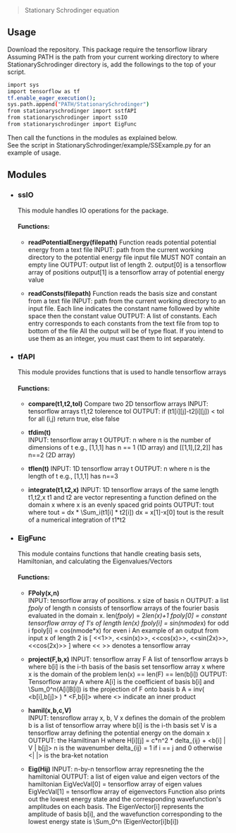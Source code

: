 
> Stationary Schrodinger equation

## Usage
Download the repository.
This package require the tensorflow library
Assuming PATH is the path from your current working directory to where StationarySchrodinger directory is, add the followings to the top of your script.
```sh
import sys
import tensorflow as tf
tf.enable_eager_execution();
sys.path.append("PATH/StationarySchrodinger")
from stationaryschrodinger import sstfAPI
from stationaryschrodinger import ssIO
from stationaryschrodinger import EigFunc
```
Then call the functions in the modules as explained below.  
See the script in StationarySchrodinger/example/SSExample.py for an example of usage.  

## Modules
* ### ssIO
    This module handles IO operations for the package. 
    #### Functions:
    * **readPotentialEnergy(filepath)**
         Function reads potential potential energy from a text file
         INPUT: path from the current working directory to the potential energy file 
                input file MUST NOT contain an empty line
         OUTPUT: output list of length 2. 
                 output[0] is a tensorflow array of positions
                 output[1] is a tensorflow array of potential energy value

    * **readConsts(filepath)**
         Function reads the basis size and constant from a text file
         INPUT: path from the current working directory to an input file. Each line indicates the constant name followed by white space then the constant value
         OUTPUT: A list of constants. Each entry corresponds to each constants from the text file from top to bottom of the file
         All the output will be of type float. If you intend to use them as an integer, you must cast them to int separately. 
        
* ### tfAPI
    This module provides functions that is used to handle tensorflow arrays
    #### Functions:
    * **compare(t1,t2,tol)**
        Compare two 2D tensorflow arrays
        INPUT: tensorflow arrays t1,t2
               tolerence tol
        OUTPUT: if (t1[i][j]-t2[i][j]) < tol for all (i,j) return true, else false

    * **tfdim(t)**  
        INPUT: tensorflow array t
        OUTPUT: n where n is the number of dimensions of t 
                e.g., [1,1,1] has n == 1 (1D array) and [[1,1],[2,2]] has n==2 (2D array)
          
    * **tflen(t)**
     INPUT: 1D tensorflow array t
     OUTPUT: n where n is the length of t
            e.g., [1,1,1] has n==3
          
    * **integrate(t1,t2,x)** 
     INPUT: 1D tensorflow arrays of the same length t1,t2,x
            t1 and t2 are vector representing a function defined on the domain x where x is an evenly spaced grid points
     OUTPUT: tout where tout = dx * \Sum_i(t1[i] * t2[i])
             dx = x[1]-x[0]
             tout is the result of a numerical integration of t1*t2

          
* ### EigFunc 
    This module contains functions that handle creating basis sets, Hamiltonian, and calculating the Eigenvalues/Vectors
    #### Functions:  
    *   **FPoly(x,n)**  
         INPUT: tensorflow array of positions. x
            size of basis n
     OUTPUT: a list *fpoly* of length n consists of tensorflow arrays of the fourier basis evaluated in the domain x.
             len(*fpoly*) = 2*len(x)+1
             fpoly[0] = constant tensorflow array of 1's of length len(x)
             fpoly[i] = sin(nmode*x) for odd i
             fpoly[i] = cos(nmode*x) for even i
         An example of an output from input x of length 2 is [ <<1>>, <<sin(x)>>, <<cos(x)>>, <<sin(2x)>>, <<cos(2x)>> ] 
    where << >> denotes a tensorflow array 
  
    *   **project(F,b,x)** 
          INPUT: tensorflow array F
            A list of tensorflow arrays b where b[i] is the i-th basis of the basis set
            tensorflow array x where x is the domain of the problem
            len(x) == len(F) == len(b[i])
     OUTPUT: Tensorflow array A where A[i] is the coefficient of basis b[i] 
             and \Sum_0^n(A[i]B[i]) is the projection of F onto basis b
         A = inv( <b[i],b[j]> ) * <F,b[i]> where <> indicate an inner product
  
    *   **hamil(x,b,c,V)**  
         INPUT: tensroflow array x, b, V
            x defines the domain of the problem
            b is a list of tensorflow array where b[i] is the i-th basis set
            V is a tensorflow array defining the potential energy on the domain x
   OUTPUT: the Hamiltinan H
           where H[i][j] = c*n^2 * delta_{ij} + <b[i] | V | b[j]>
            n is the wavenumber
           delta_{ij} = 1 if i == j and 0 otherwise
         <| |> is the bra-ket notation

    * **Eig(Hij)**
          INPUT: n-by-n tensorflow array represneting the the hamiltonial
   OUTPUT: a list of eigen value and eigen vectors of the hamiltonian
   EigVecVal[0] = tensorflow array of eigen values
   EigVecVal[1] = tensorflow array of eigenvectors 
  Function also prints out the lowest energy state and the corresponding wavefunction's amplitudes on each basis. 
  The EigenVector[i] represents the amplitude of basis b[i], and the wavefunction corresponding to the lowest energy state is \Sum_0^n (EigenVector[i]b[i]) 
          

```
